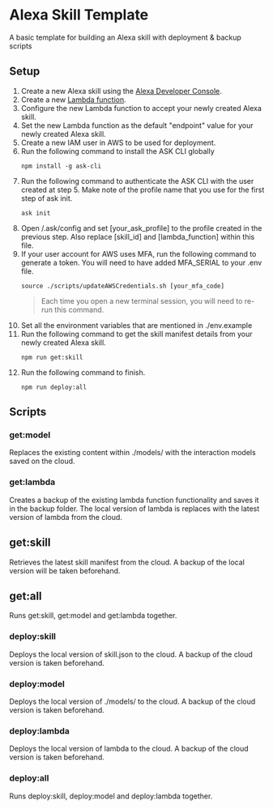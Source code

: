 # Alexa Skill Template
A basic template for building an Alexa skill with deployment &amp; backup scripts


## Setup
1. Create a new Alexa skill using the [Alexa Developer Console](https://developer.amazon.com/alexa/console/ask).
2. Create a new [Lambda function](https://docs.aws.amazon.com/lambda/latest/dg/getting-started-create-function.html).
3. Configure the new Lambda function to accept your newly created Alexa skill.
4. Set the new Lambda function as the default "endpoint" value for your newly created Alexa skill.
5. Create a new IAM user in AWS to be used for deployment.
6. Run the following command to install the ASK CLI globally
    ```
    npm install -g ask-cli
    ```
7. Run the following command to authenticate the ASK CLI with the user created at step 5. Make note of the profile name that you use for the first step of ask init.
    ```
    ask init
    ```
8. Open /.ask/config and set [your_ask_profile] to the profile created in the previous step. Also replace [skill_id] and [lambda_function] within this file.
9. If your user account for AWS uses MFA, run the following command to generate a token. You will need to have added MFA_SERIAL to your .env file.
    ```
    source ./scripts/updateAWSCredentials.sh [your_mfa_code]
    ```
    > Each time you open a new terminal session, you will need to re-run this command. 
10. Set all the environment variables that are mentioned in ./env.example
11. Run the following command to get the skill manifest details from your newly created Alexa skill.
    ```
    npm run get:skill
    ```
12. Run the following command to finish.
    ```
    npm run deploy:all
    ```
## Scripts

### get:model
Replaces the existing content within ./models/ with the interaction models saved on the cloud.

### get:lambda
Creates a backup of the existing lambda function functionality and saves it in the backup folder. The local version of lambda is replaces with the latest version of lambda from the cloud.

## get:skill
Retrieves the latest skill manifest from the cloud. A backup of the local version will be taken beforehand.

## get:all
Runs get:skill, get:model and get:lambda together.

### deploy:skill
Deploys the local version of skill.json to the cloud. A backup of the cloud version is taken beforehand.

### deploy:model
Deploys the local version of ./models/ to the cloud. A backup of the cloud version is taken beforehand.

### deploy:lambda
Deploys the local version of lambda to the cloud. A backup of the cloud version is taken beforehand.

### deploy:all
Runs deploy:skill, deploy:model and deploy:lambda together.
